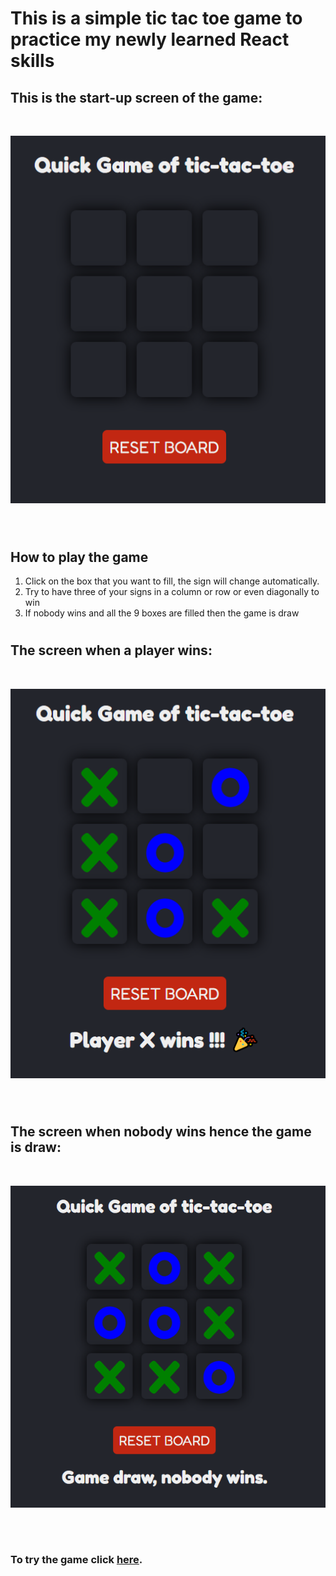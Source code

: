 # This is a simple tic tac toe game to practice my newly learned React skills
 
 ## This is the start-up screen of the game:

<br>

![image info](./images/initial.png)

<br>

 #
 
 ## How to play the game


1. Click on the box that you want to fill, the sign will change automatically.
2. Try to have three of your signs in a column or row or even diagonally to win
3. If nobody wins and all the 9 boxes are filled then the game is draw

#

## The screen when a player wins:

<br>

![winning screen](./images/win.png)

<br>

#

## The screen when nobody wins hence the game is draw:

<br>

![draw screen](./images/draw.png)

<br>

#

### To try the game click [here](https://tic-tac-toe-kg.netlify.app/).

